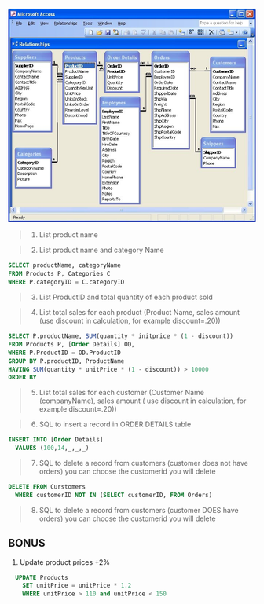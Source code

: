 ![NorthwindSchema](/img/NorthwindSchema.jpg)

> 1. List product name

> 2. List product name and category Name

```SQL
SELECT productName, categoryName
FROM Products P, Categories C
WHERE P.categoryID = C.categoryID
```

> 3. List ProductID and total quantity of each product sold

> 4. List total sales for each product (Product Name, sales amount (use discount in calculation, for example discount=.20))

```SQL
SELECT P.productName, SUM(quantity * initprice * (1 - discount))
FROM Products P, [Order Details] OD,
WHERE P.ProductID = OD.ProductID
GROUP BY P.productID, ProductName
HAVING SUM(quantity * unitPrice * (1 - discount)) > 10000
ORDER BY
```

> 5. List total sales for each customer (Customer Name (companyName), sales amount ( use discount in calculation, for example discount=.20))

> 6. SQL to insert a record in ORDER DETAILS table

```SQL
INSERT INTO [Order Details]
  VALUES (100,14,_,_,_)
```

> 7. SQL to delete a record from customers (customer does not have orders) you can choose the customerid you will delete

```SQL
DELETE FROM Curstomers
  WHERE customerID NOT IN (SELECT customerID, FROM Orders)
```

> 8. SQL to delete a record from customers (customer DOES have orders) you can choose the customerid you will delete

## BONUS

1. Update product prices +2%

```SQL
  UPDATE Products
    SET unitPrice = unitPrice * 1.2
    WHERE unitPrice > 110 and unitPrice < 150
```
